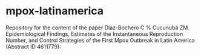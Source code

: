 # mpox-latinamerica
Repository for the content of the paper 
Díaz-Bochero C % Cucunubá ZM. Epidemiological Findings, Estimates of the Instantaneous Reproduction Number, and Control Strategies of the First Mpox Outbreak in Latin America (Abstract ID 4611779):
